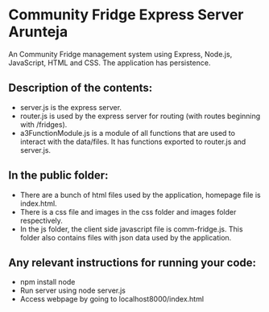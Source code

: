 # Community Fridge Express Server Arunteja
An Community Fridge management system using Express, Node.js, JavaScript, HTML and CSS. The application has persistence.


## Description of the contents:    
* server.js is the express server.    
* router.js is used by the express server for routing (with routes beginning with /fridges).    
* a3FunctionModule.js is a module of all functions that are used to interact with the data/files. It has functions exported to router.js and server.js.    


## In the public folder:    
* There are a bunch of html files used by the application, homepage file is index.html.    
* There is a css file and images in the css folder and images folder respectively.    
* In the js folder, the client side javascript file is comm-fridge.js. This folder also contains files with json data used by the application.    


## Any relevant instructions for running your code:    
* npm install node    
* Run server using node server.js    
* Access webpage by going to localhost8000/index.html
